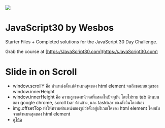 ![](https://javascript30.com/images/JS3-social-share.png)

# JavaScript30 by Wesbos

Starter Files + Completed solutions for the JavaScript 30 Day Challenge.

Grab the course at [https://JavaScript30.com](https://JavaScript30.com)

# Slide in on Scroll 
- window.scrollY คือ ตำแหน่งตั้งแต่ด้านบนสุดของ html element จนถึงขอบบนสุดของ window.innerHeight
- window.innerHeight คือ ความสูงของหน้าจอที่แสดงในปัจจุบัน โดยไม่รวม tab ด้านบนของ google chrome, scroll bar ด้านข้าง, และ taskbar ของตัววินโดวส์เอง
- img.offsetTop ทำให้ทราบตำแหน่งของรูปว่าตั้งอยู่บริเวณใดของ html element โดยนับจากด้านบนสุดของ html element
- [ดูโค้ด](https://gist.github.com/chilah/c45d8fcae27ca0547d4d67d12a50164d)
